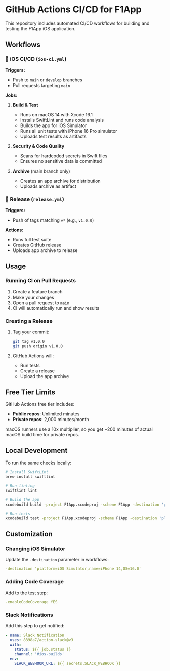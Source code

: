# GitHub Actions CI/CD for F1App

This repository includes automated CI/CD workflows for building and testing the F1App iOS application.

## Workflows

### 🔄 iOS CI/CD (`ios-ci.yml`)

**Triggers:**
- Push to `main` or `develop` branches
- Pull requests targeting `main`

**Jobs:**

1. **Build & Test**
   - Runs on macOS 14 with Xcode 16.1
   - Installs SwiftLint and runs code analysis
   - Builds the app for iOS Simulator
   - Runs all unit tests with iPhone 16 Pro simulator
   - Uploads test results as artifacts

2. **Security & Code Quality**
   - Scans for hardcoded secrets in Swift files
   - Ensures no sensitive data is committed

3. **Archive** (main branch only)
   - Creates an app archive for distribution
   - Uploads archive as artifact

### 🚀 Release (`release.yml`)

**Triggers:**
- Push of tags matching `v*` (e.g., `v1.0.0`)

**Actions:**
- Runs full test suite
- Creates GitHub release
- Uploads app archive to release

## Usage

### Running CI on Pull Requests

1. Create a feature branch
2. Make your changes
3. Open a pull request to `main`
4. CI will automatically run and show results

### Creating a Release

1. Tag your commit:
   ```bash
   git tag v1.0.0
   git push origin v1.0.0
   ```

2. GitHub Actions will:
   - Run tests
   - Create a release
   - Upload the app archive

## Free Tier Limits

GitHub Actions free tier includes:
- **Public repos**: Unlimited minutes
- **Private repos**: 2,000 minutes/month

macOS runners use a 10x multiplier, so you get ~200 minutes of actual macOS build time for private repos.

## Local Development

To run the same checks locally:

```bash
# Install SwiftLint
brew install swiftlint

# Run linting
swiftlint lint

# Build the app
xcodebuild build -project F1App.xcodeproj -scheme F1App -destination 'platform=iOS Simulator,name=iPhone 16 Pro'

# Run tests
xcodebuild test -project F1App.xcodeproj -scheme F1App -destination 'platform=iOS Simulator,name=iPhone 16 Pro' -parallel-testing-enabled NO
```

## Customization

### Changing iOS Simulator

Update the `-destination` parameter in workflows:
```yaml
-destination 'platform=iOS Simulator,name=iPhone 14,OS=16.0'
```

### Adding Code Coverage

Add to the test step:
```yaml
-enableCodeCoverage YES
```

### Slack Notifications

Add this step to get notified:
```yaml
- name: Slack Notification
  uses: 8398a7/action-slack@v3
  with:
    status: ${{ job.status }}
    channel: '#ios-builds'
  env:
    SLACK_WEBHOOK_URL: ${{ secrets.SLACK_WEBHOOK }}
``` 